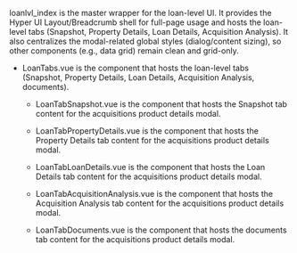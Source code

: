 loanlvl_index is the master wrapper for the loan-level UI. It provides the Hyper UI Layout/Breadcrumb shell for full-page usage and hosts the loan-level tabs (Snapshot, Property Details, Loan Details, Acquisition Analysis). It also centralizes the modal-related global styles (dialog/content sizing), so other components (e.g., data grid) remain clean and grid-only.

* LoanTabs.vue is the component that hosts the loan-level tabs (Snapshot, Property Details, Loan    Details, Acquisition Analysis, documents).

    * LoanTabSnapshot.vue is the component that hosts the Snapshot tab content for the acquisitions 
     product details modal.

    * LoanTabPropertyDetails.vue is the component that hosts the Property Details tab content for the 
     acquisitions product details modal.

    * LoanTabLoanDetails.vue is the component that hosts the Loan Details tab content for the 
     acquisitions product details modal.

    * LoanTabAcquisitionAnalysis.vue is the component that hosts the Acquisition Analysis tab content 
     for the acquisitions product details modal.

    * LoanTabDocuments.vue is the component that hosts the documents tab content for the acquisitions 
     product details modal.
